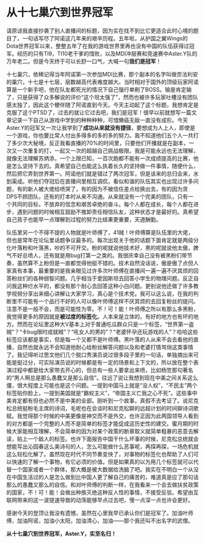 # 从十七巢穴到世界冠军

请原谅我直接抄袭了别人直播间的标题，因为实在找不到比它更适合此时心境的题目了，一句话写尽了阿诺这几年来的艰辛历程。五年啦，从护国之翼Wings的Dota世界冠军以来，整整五年了在我的游戏世界里再也没有中国的队伍获得过冠军。经历的只有TI9，TI10老干爹的惜败，以及MDI冲层赛和竞速赛中Aster.Y队的万年老二。但是今天终于可以长舒一口气，大喊一句**我们是冠军**！

十七巢穴，依稀记得当年阿诺第一次参加MDI比赛，那个副本的名字叫做奈法利安的巢穴，十七是十七层，层数越高代表难度越大。当时相对于国外的顶级玩家阿诺算是一个新手吧，他在队友都死光的情况下自己强行单刷了BOSS。输是肯定输了，只是获得了众多解说的评价“这个坦太强了”，然而也被许多玩家吐槽没有团队感太独了，因此这个梗伴随了阿诺直到今天。今天主动起了这个标题，我想肯定是克服了这个PTSD了，过去的就让它过去吧，我们是冠军！很早以前就想写一篇文章记录一下自己从游戏中学到的种种种种，可惜懒癌无敌一直没有成形。今天Aster.Y的冠军又一次让我学到了**成功从来就没有捷径**，要想成为人上人，即使是一个游戏，你也要比常人付出多得多的多的多的努力。我不知道他们五个人一共打了多少次大秘境，反正我看直播的70%的时间里，只要他们开播就是在副本，一次又一次重复的打，一起又一次的超越自己挑战极限。我是可能永远也无法理解，就像无法理解苏炳添，一个上限已知，一百次跑都不能有一次成绩提高的比赛，他是怎么坚持下去的。真希望自己也能这么执着长久的坚持做一件事情，随便什么，然后把它弄到世界第一。阿诺他们就是错过了两次冠军，但是该来的总归会来，水到渠成。听他们夺冠后在直播间里相互调侃，看似和谐的队伍其实也出现过许多问题，有的新人被大佬给喷哭了，有的因为不被信任差点给换出去，有的因为贪DPS不顾团队，还有的打本时从来不沟通。从来就没有一个完美的团队，只有一个共同的目标，不放弃的信念和艰苦卓绝的奋斗。每个人都在成长，每个人都在进步，遇到问题的时候相互鼓励不推卸责任相信队友，这种状态才是最好的。真希望自己孩子也能早一点理解到过程的努力比结果更重要，天道酬勤。

队伍里另一个不得不提的人物就是叶师傅了，41贼！叶师傅算是队伍里的大佬，但也是常年在论坛里话题争议最多的。每次出现关于他的话题下面肯定就是两级分化叶落粉和叶落黑，吵的不可开交。粉的呢就说他技术好，黑的呢就说他太傲，脾气不好总喷人，还有就是用bug打第一之类的。我很庆幸自己没有被黑粉们带节奏，虽然算不上粉但是一直都觉得他挺不错的。技术自然没话说，傲是傲了点但人家真有本事，最重要的是我亲眼见过许多次叶师傅在直播间一遍一遍不厌其烦的回答粉丝们的各种弱智问题。几乎相当于爱因斯坦去回答小学生的物理问题。反正自问我这种烂水平的，都没有那个耐心去回答这种小白问题。更别说他还做了许多教学视频分享出来细心讲解让大家学习，真心是个技术党。我可以这么说，在我的判断里不可能有一个品行不好的人可以像叶师傅这样不厌其烦的去回复粉丝的提问。注意不是一般不会，而是可能性为零。不！可！能！叶师傅之所以有那么多黑粉，我觉得更多的原因就是**被过度的标签化**。人本来是立体的，有好的地方也有坏的地方。然而在论坛里这种大V基本上对于普通吃瓜群众只是一个标签，“世界第一盗贼”？“卡bug限时成就贼”？“吼女人的男的”？“老婆怀孕还玩游戏的人”？哈哈这些标签应该都是事实，但是每一个又都不是叶师傅。黑叶落的人从来不会去看他的直播，自然也就永远不会知道他耐心给粉丝解答问题以及和老婆打情骂俏这类事情了。我记得听过思文他们几个脱口秀演员说过很多段子里的一句话，单独摘出来可能是挺过分，可实际演员说的时候都是有一定的场景和上下文的，所以放在整个表演过程中都是给大家带去开心的，但总有一些人要拿出来喷，比如杨笠那句著名的“男人啊总是那么愚蠢又是那么自信”。往远了说让我想到现在中美之间关系这么僵，很大程度上可能也是这个问题。一提到中国马上就是“没人权”，“不民主”两个标签贴你脸上，一提到美国就是“霸权主义”，“帝国主义亡我之心不死”。这些事中美肯定都有但也必然不是中美的全部。刚听到一个故事，真假不去考证了。说尼克松总统挺粉毛主席的诗词，毛呢也在会谈时和尼克松聊的远超计划的时间聊诗词歌赋。我觉得那个时候的中美更像是神交而不是外交，也许正因为此两国领导人看到的对方都是一个完整的人而不是简单的标签才能促成这历史性的建交。蜜月期的时候大家能相互理解，不会简单的因为对某个政策的断章取义就简单粗暴的恶意去解读，贴上一个敌人的标签。也许下面报告中国干什么坏事的时候，尼克松总统就会想能写出沁园春这么美诗句的人，怎么可能做什么恶事呢，再探再探，一场危机就这么轻松化解了。虽然现在时代不同节奏变快了，对事物的标签化也帮助了人们可以快速的了解一个事物，有它必须的价值。但是如果真的以为用几个标签就可以代替一个国家或者一个群体，那大概是被大数据给洗脑了吧。我实在不明白一个从没在中国生活过的人是怎么做到比中国人更了解自己的痛苦的，难道真是应了那句话那么的愚蠢又那么的自信。和对叶师傅的判断一样，在我看来一个会去做扶贫政策的国家，不！可！能！会做出种族灭绝这种反人性的事情，不接受反驳。希望由互联网带来的这一波提速导致的动荡能够早点过去吧，慢一点深一点也许会更好。

感谢今天的登顶让我没有遗憾，虽然在心里我早已承认你们是冠军了。加油叶师傅，加油阿诺，加油小太阳，加油清心，加油——那个我还叫不出名字的武僧。

**从十七巢穴到世界冠军，Aster.Y，实至名归！**